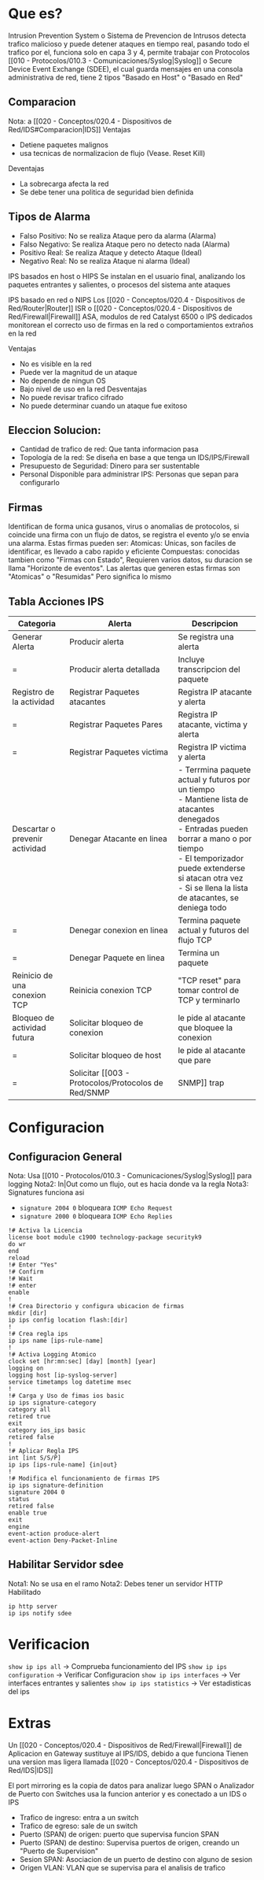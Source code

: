 # Que es?
Intrusion Prevention System o Sistema de Prevencion de Intrusos detecta trafico malicioso y puede detener ataques en tiempo real, pasando todo el trafico por el, funciona solo en capa 3 y 4, permite trabajar con Protocolos [[010 - Protocolos/010.3 - Comunicaciones/Syslog|Syslog]] o Secure Device Event Exchange (SDEE), el cual guarda mensajes en una consola administrativa de red, tiene 2 tipos "Basado en Host" o "Basado en Red"
## Comparacion
Nota: a [[020 - Conceptos/020.4 - Dispositivos de Red/IDS#Comparacion|IDS]]
Ventajas
- Detiene paquetes malignos
- usa tecnicas de normalizacion de flujo (Vease. Reset Kill)

Deventajas
- La sobrecarga afecta la red
- Se debe tener una politica de seguridad bien definida
## Tipos de Alarma
- Falso Positivo: No se realiza Ataque pero da alarma (Alarma)
- Falso Negativo: Se realiza Ataque pero no detecto nada (Alarma)
- Positivo Real: Se realiza Ataque y detecto Ataque (Ideal)
- Negativo Real: No se realiza Ataque ni alarma (Ideal)


IPS basados en host o HIPS
Se instalan en el usuario final, analizando los paquetes entrantes y salientes, o procesos del sistema ante ataques

IPS basado en red o NIPS
Los [[020 - Conceptos/020.4 - Dispositivos de Red/Router|Router]] ISR o [[020 - Conceptos/020.4 - Dispositivos de Red/Firewall|Firewall]] ASA, modulos de red Catalyst 6500 o IPS dedicados monitorean el correcto uso de firmas en la red o comportamientos extraños en la red

Ventajas
- No es visible en la red
- Puede ver la magnitud de un ataque
- No depende de ningun OS
- Bajo nivel de uso en la red
Desventajas
- No puede revisar trafico cifrado
- No puede determinar cuando un ataque fue exitoso

## Eleccion Solucion:
- Cantidad de trafico de red: Que tanta informacion pasa
- Topología de la red: Se diseña en base a que tenga un IDS/IPS/Firewall
- Presupuesto de Seguridad: Dinero para ser sustentable
- Personal Disponible para administrar IPS: Personas que sepan para configurarlo
## Firmas
Identifican de forma unica gusanos, virus o anomalias de protocolos, si coincide una firma con un flujo de datos, se registra el evento y/o se envia una alarma.
Estas firmas pueden ser:
Atomicas: Unicas, son faciles de identificar, es llevado a cabo rapido y eficiente
Compuestas: conocidas tambien como "Firmas con Estado", Requieren varios datos, su duracion se llama "Horizonte de eventos".
Las alertas que generen estas firmas son "Atomicas" o "Resumidas" Pero significa lo mismo

## Tabla Acciones IPS

| Categoria                      | Alerta                                                     | Descripcion                                                                                                                                                                                                                                                   |
| ------------------------------ | ---------------------------------------------------------- | ------------------------------------------------------------------------------------------------------------------------------------------------------------------------------------------------------------------------------------------------------------- |
| Generar Alerta                 | Producir alerta                                            | Se registra una alerta                                                                                                                                                                                                                                        |
| =                              | Producir alerta detallada                                  | Incluye transcripcion del paquete                                                                                                                                                                                                                             |
| Registro de la actividad       | Registrar Paquetes atacantes                               | Registra IP atacante y alerta                                                                                                                                                                                                                                 |
| =                              | Registrar Paquetes Pares                                   | Registra IP atacante, victima y alerta                                                                                                                                                                                                                        |
| =                              | Registrar Paquetes victima                                 | Registra IP victima y alerta                                                                                                                                                                                                                                  |
| Descartar o prevenir actividad | Denegar Atacante en linea                                  | - Terrmina paquete actual y futuros por un tiempo<br>- Mantiene lista de atacantes denegados<br>- Entradas pueden borrar a mano o por tiempo<br>- El temporizador puede extenderse si atacan otra vez<br>- Si se llena la lista de atacantes, se deniega todo |
| =                              | Denegar conexion en linea                                  | Termina paquete actual y futuros del flujo TCP                                                                                                                                                                                                                |
| =                              | Denegar Paquete en linea                                   | Termina un paquete                                                                                                                                                                                                                                            |
| Reinicio de una conexion TCP   | Reinicia conexion TCP                                      | "TCP reset" para tomar control de TCP y terminarlo                                                                                                                                                                                                            |
| Bloqueo de actividad futura    | Solicitar bloqueo de conexion                              | le pide al atacante que bloquee la conexion                                                                                                                                                                                                                   |
| =                              | Solicitar bloqueo de host                                  | le pide al atacante que pare                                                                                                                                                                                                                                  |
| =                              | Solicitar [[003 - Protocolos/Protocolos de Red/SNMP|SNMP]] trap | sapea al sensor sobre el atacante                                                                                                                                                                                                                             |
# Configuracion
## Configuracion General
Nota: Usa [[010 - Protocolos/010.3 - Comunicaciones/Syslog|Syslog]] para logging
Nota2: In|Out como un flujo, out es hacia donde va la regla
Nota3: Signatures funciona asi
- `signature 2004 0` bloqueara `ICMP Echo Request`
- `signature 2000 0` bloqueara `ICMP Echo Replies`
```
!# Activa la Licencia
license boot module c1900 technology-package securityk9
do wr
end
reload
!# Enter "Yes"
!# Confirm
!# Wait
!# enter
enable
!
!# Crea Directorio y configura ubicacion de firmas
mkdir [dir]
ip ips config location flash:[dir]
!
!# Crea regla ips
ip ips name [ips-rule-name]
!
!# Activa Logging Atomico
clock set [hr:mn:sec] [day] [month] [year]
logging on
logging host [ip-syslog-server]
service timetamps log datetime msec
!
!# Carga y Uso de fimas ios basic
ip ips signature-category
category all
retired true
exit
category ios_ips basic
retired false
!
!# Aplicar Regla IPS
int [int S/S/P]
ip ips [ips-rule-name] {in|out}
!
!# Modifica el funcionamiento de firmas IPS
ip ips signature-definition
signature 2004 0
status
retired false
enable true
exit
engine
event-action produce-alert
event-action Deny-Packet-Inline
```
## Habilitar Servidor sdee
Nota1: No se usa en el ramo 
Nota2: Debes tener un servidor HTTP Habilitado
```
ip http server
ip ips notify sdee
```
# Verificacion
`show ip ips all` -> Comprueba funcionamiento del IPS
`show ip ips configuration` -> Verificar Configuracion
`show ip ips interfaces` -> Ver interfaces entrantes y salientes
`show ip ips statistics` -> Ver estadisticas del ips

# Extras
Un [[020 - Conceptos/020.4 - Dispositivos de Red/Firewall|Firewall]] de Aplicacion en Gateway sustituye al IPS/IDS, debido a que funciona 
Tienen una version mas ligera llamada [[020 - Conceptos/020.4 - Dispositivos de Red/IDS|IDS]]

El port mirroring es la copia de datos para analizar luego
SPAN o Analizador de Puerto con Switches usa la funcion anterior y es conectado a un IDS o IPS
- Trafico de ingreso: entra a un switch
- Trafico de egreso: sale de un switch
- Puerto (SPAN) de origen: puerto que supervisa funcion SPAN
- Puerto (SPAN) de destino: Supervisa puertos de origen, creando un "Puerto de Supervision"
- Sesion SPAN: Asociacion de un puerto de destino con alguno de sesion
- Origen VLAN: VLAN que se supervisa para el analisis de trafico